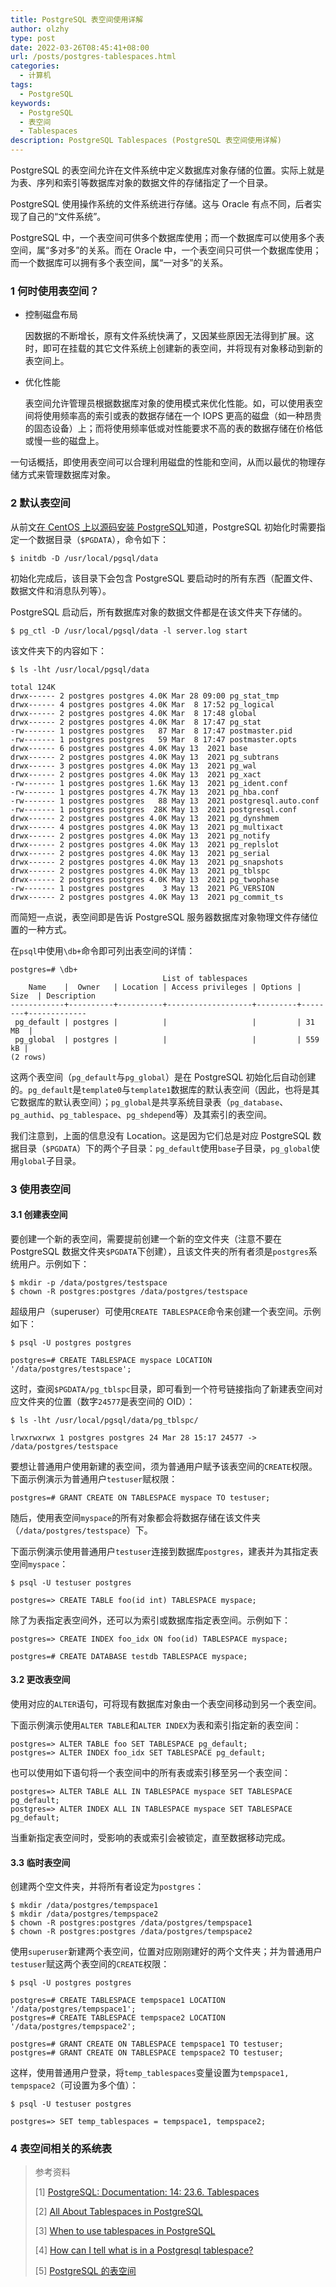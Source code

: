 ```yaml
---
title: PostgreSQL 表空间使用详解
author: olzhy
type: post
date: 2022-03-26T08:45:41+08:00
url: /posts/postgres-tablespaces.html
categories:
  - 计算机
tags:
  - PostgreSQL
keywords:
  - PostgreSQL
  - 表空间
  - Tablespaces
description: PostgreSQL Tablespaces (PostgreSQL 表空间使用详解)
---
```


PostgreSQL 的表空间允许在文件系统中定义数据库对象存储的位置。实际上就是为表、序列和索引等数据库对象的数据文件的存储指定了一个目录。

PostgreSQL 使用操作系统的文件系统进行存储。这与 Oracle 有点不同，后者实现了自己的“文件系统”。

PostgreSQL 中，一个表空间可供多个数据库使用；而一个数据库可以使用多个表空间，属“多对多”的关系。而在 Oracle 中，一个表空间只可供一个数据库使用；而一个数据库可以拥有多个表空间，属“一对多”的关系。

### 1 何时使用表空间？

- 控制磁盘布局

  因数据的不断增长，原有文件系统快满了，又因某些原因无法得到扩展。这时，即可在挂载的其它文件系统上创建新的表空间，并将现有对象移动到新的表空间上。

- 优化性能

  表空间允许管理员根据数据库对象的使用模式来优化性能。如，可以使用表空间将使用频率高的索引或表的数据存储在一个 IOPS 更高的磁盘（如一种昂贵的固态设备）上；而将使用频率低或对性能要求不高的表的数据存储在价格低或慢一些的磁盘上。

一句话概括，即使用表空间可以合理利用磁盘的性能和空间，从而以最优的物理存储方式来管理数据库对象。

### 2 默认表空间

从前文[在 CentOS 上以源码安装 PostgreSQL](https://olzhy.github.io/posts/install-postgres-on-centos-from-source.html)知道，PostgreSQL 初始化时需要指定一个数据目录（`$PGDATA`），命令如下：

```shell
$ initdb -D /usr/local/pgsql/data
```

初始化完成后，该目录下会包含 PostgreSQL 要启动时的所有东西（配置文件、数据文件和消息队列等）。

PostgreSQL 启动后，所有数据库对象的数据文件都是在该文件夹下存储的。

```shell
$ pg_ctl -D /usr/local/pgsql/data -l server.log start
```

该文件夹下的内容如下：

```shell
$ ls -lht /usr/local/pgsql/data

total 124K
drwx------ 2 postgres postgres 4.0K Mar 28 09:00 pg_stat_tmp
drwx------ 4 postgres postgres 4.0K Mar  8 17:52 pg_logical
drwx------ 2 postgres postgres 4.0K Mar  8 17:48 global
drwx------ 2 postgres postgres 4.0K Mar  8 17:47 pg_stat
-rw------- 1 postgres postgres   87 Mar  8 17:47 postmaster.pid
-rw------- 1 postgres postgres   59 Mar  8 17:47 postmaster.opts
drwx------ 6 postgres postgres 4.0K May 13  2021 base
drwx------ 2 postgres postgres 4.0K May 13  2021 pg_subtrans
drwx------ 3 postgres postgres 4.0K May 13  2021 pg_wal
drwx------ 2 postgres postgres 4.0K May 13  2021 pg_xact
-rw------- 1 postgres postgres 1.6K May 13  2021 pg_ident.conf
-rw------- 1 postgres postgres 4.7K May 13  2021 pg_hba.conf
-rw------- 1 postgres postgres   88 May 13  2021 postgresql.auto.conf
-rw------- 1 postgres postgres  28K May 13  2021 postgresql.conf
drwx------ 2 postgres postgres 4.0K May 13  2021 pg_dynshmem
drwx------ 4 postgres postgres 4.0K May 13  2021 pg_multixact
drwx------ 2 postgres postgres 4.0K May 13  2021 pg_notify
drwx------ 2 postgres postgres 4.0K May 13  2021 pg_replslot
drwx------ 2 postgres postgres 4.0K May 13  2021 pg_serial
drwx------ 2 postgres postgres 4.0K May 13  2021 pg_snapshots
drwx------ 2 postgres postgres 4.0K May 13  2021 pg_tblspc
drwx------ 2 postgres postgres 4.0K May 13  2021 pg_twophase
-rw------- 1 postgres postgres    3 May 13  2021 PG_VERSION
drwx------ 2 postgres postgres 4.0K May 13  2021 pg_commit_ts
```

而简短一点说，表空间即是告诉 PostgreSQL 服务器数据库对象物理文件存储位置的一种方式。

在`psql`中使用`\db+`命令即可列出表空间的详情：

```text
postgres=# \db+
                                  List of tablespaces
    Name    |  Owner   | Location | Access privileges | Options |  Size  | Description
------------+----------+----------+-------------------+---------+--------+-------------
 pg_default | postgres |          |                   |         | 31 MB  |
 pg_global  | postgres |          |                   |         | 559 kB |
(2 rows)
```

这两个表空间（`pg_default`与`pg_global`）是在 PostgreSQL 初始化后自动创建的。`pg_default`是`template0`与`template1`数据库的默认表空间（因此，也将是其它数据库的默认表空间）；`pg_global`是共享系统目录表（`pg_database`、`pg_authid`、`pg_tablespace`、`pg_shdepend`等）及其索引的表空间。

我们注意到，上面的信息没有 Location。这是因为它们总是对应 PostgreSQL 数据目录（`$PGDATA`）下的两个子目录：`pg_default`使用`base`子目录，`pg_global`使用`global`子目录。

### 3 使用表空间

#### 3.1 创建表空间

要创建一个新的表空间，需要提前创建一个新的空文件夹（注意不要在 PostgreSQL 数据文件夹`$PGDATA`下创建），且该文件夹的所有者须是`postgres`系统用户。示例如下：

```shell
$ mkdir -p /data/postgres/testspace
$ chown -R postgres:postgres /data/postgres/testspace
```

超级用户（superuser）可使用`CREATE TABLESPACE`命令来创建一个表空间。示例如下：

```shell
$ psql -U postgres postgres

postgres=# CREATE TABLESPACE myspace LOCATION '/data/postgres/testspace';
```

这时，查阅`$PGDATA/pg_tblspc`目录，即可看到一个符号链接指向了新建表空间对应文件夹的位置（数字`24577`是表空间的 OID）：

```shell
$ ls -lht /usr/local/pgsql/data/pg_tblspc/

lrwxrwxrwx 1 postgres postgres 24 Mar 28 15:17 24577 -> /data/postgres/testspace
```

要想让普通用户使用新建的表空间，须为普通用户赋予该表空间的`CREATE`权限。下面示例演示为普通用户`testuser`赋权限：

```shell
postgres=# GRANT CREATE ON TABLESPACE myspace TO testuser;
```

随后，使用表空间`myspace`的所有对象都会将数据存储在该文件夹（`/data/postgres/testspace`）下。

下面示例演示使用普通用户`testuser`连接到数据库`postgres`，建表并为其指定表空间`myspace`：

```shell
$ psql -U testuser postgres

postgres=> CREATE TABLE foo(id int) TABLESPACE myspace;
```

除了为表指定表空间外，还可以为索引或数据库指定表空间。示例如下：

```shell
postgres=> CREATE INDEX foo_idx ON foo(id) TABLESPACE myspace;
```

```shell
postgres=# CREATE DATABASE testdb TABLESPACE myspace;
```

#### 3.2 更改表空间

使用对应的`ALTER`语句，可将现有数据库对象由一个表空间移动到另一个表空间。

下面示例演示使用`ALTER TABLE`和`ALTER INDEX`为表和索引指定新的表空间：

```shell
postgres=> ALTER TABLE foo SET TABLESPACE pg_default;
postgres=> ALTER INDEX foo_idx SET TABLESPACE pg_default;
```

也可以使用如下语句将一个表空间中的所有表或索引移至另一个表空间：

```shell
postgres=> ALTER TABLE ALL IN TABLESPACE myspace SET TABLESPACE pg_default;
postgres=> ALTER INDEX ALL IN TABLESPACE myspace SET TABLESPACE pg_default;
```

当重新指定表空间时，受影响的表或索引会被锁定，直至数据移动完成。

#### 3.3 临时表空间

创建两个空文件夹，并将所有者设定为`postgres`：

```shell
$ mkdir /data/postgres/tempspace1
$ mkdir /data/postgres/tempspace2
$ chown -R postgres:postgres /data/postgres/tempspace1
$ chown -R postgres:postgres /data/postgres/tempspace2
```

使用`superuser`新建两个表空间，位置对应刚刚建好的两个文件夹；并为普通用户`testuser`赋这两个表空间的`CREATE`权限：

```shell
$ psql -U postgres postgres

postgres=# CREATE TABLESPACE tempspace1 LOCATION '/data/postgres/tempspace1';
postgres=# CREATE TABLESPACE tempspace2 LOCATION '/data/postgres/tempspace2';

postgres=# GRANT CREATE ON TABLESPACE tempspace1 TO testuser;
postgres=# GRANT CREATE ON TABLESPACE tempspace2 TO testuser;
```

这样，使用普通用户登录，将`temp_tablespaces`变量设置为`tempspace1, tempspace2`（可设置为多个值）：

```shell
$ psql -U testuser postgres

postgres=> SET temp_tablespaces = tempspace1, tempspace2;
```

### 4 表空间相关的系统表

> 参考资料
>
> \[1\] [PostgreSQL: Documentation: 14: 23.6. Tablespaces](https://www.postgresql.org/docs/14/manage-ag-tablespaces.html)
>
> \[2\] [All About Tablespaces in PostgreSQL](https://pgdash.io/blog/tablespaces-postgres.html)
>
> \[3\] [When to use tablespaces in PostgreSQL](https://www.cybertec-postgresql.com/en/when-to-use-tablespaces-in-postgresql/)
>
> \[4\] [How can I tell what is in a Postgresql tablespace?](https://stackoverflow.com/questions/4970966/how-can-i-tell-what-is-in-a-postgresql-tablespace)
>
> \[5\] [PostgreSQL 的表空间](https://www.cnblogs.com/lottu/p/9239535.html)
